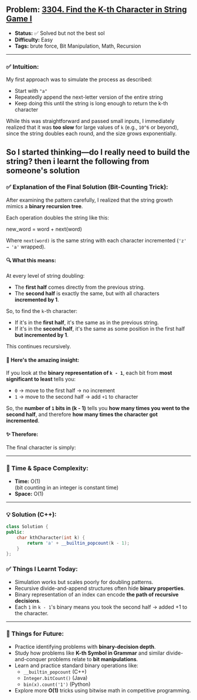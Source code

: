 ## Problem: [3304. Find the K-th Character in String Game I](https://leetcode.com/problems/find-the-k-th-character-in-string-game-i/)

- **Status:** ✅ Solved  but not the best sol
- **Difficulty:** Easy  
- **Tags:** brute force, Bit Manipulation, Math, Recursion  

---

### ✅ Intuition:
My first approach was to simulate the process as described:

- Start with `"a"`  
- Repeatedly append the next-letter version of the entire string  
- Keep doing this until the string is long enough to return the k-th character

While this was straightforward and passed small inputs, I immediately realized that it was **too slow** for large values of `k` (e.g., `10^6` or beyond), since the string doubles each round, and the size grows exponentially.

So I started thinking—do I really need to build the string?
then i learnt the following from someone's solution
---

### ✅ Explanation of the Final Solution (Bit-Counting Trick):

After examining the pattern carefully, I realized that the string growth mimics a **binary recursion tree**.

Each operation doubles the string like this:

new_word = word + next(word)

Where `next(word)` is the same string with each character incremented (`'z' → 'a'` wrapped).

#### 🔍 What this means:
At every level of string doubling:

- The **first half** comes directly from the previous string.
- The **second half** is exactly the same, but with all characters **incremented by 1**.

So, to find the `k`-th character:
- If it's in the **first half**, it's the same as in the previous string.
- If it's in the **second half**, it's the same as some position in the first half **but incremented by 1**.

This continues recursively.

#### 🧠 Here's the amazing insight:
If you look at the **binary representation of `k - 1`**, each bit from **most significant to least** tells you:

- `0` → move to the first half → no increment  
- `1` → move to the second half → add `+1` to character

So, the **number of `1` bits in (k - 1)** tells you **how many times you went to the second half**, and therefore **how many times the character got incremented**.

#### ✨ Therefore:
The final character is simply:


---

### 🧠 Time & Space Complexity:
- **Time:** O(1)  
  (bit counting in an integer is constant time)
- **Space:** O(1)  

---

### 💡 Solution (C++):
```cpp
class Solution {
public:
    char kthCharacter(int k) {
        return 'a' + __builtin_popcount(k - 1);
    }
};
```
### ✅ Things I Learnt Today:
- Simulation works but scales poorly for doubling patterns.
- Recursive divide-and-append structures often hide **binary properties**.
- Binary representation of an index can encode **the path of recursive decisions**.
- Each `1` in `k - 1`'s binary means you took the second half → added +1 to the character.

---

### 📌 Things for Future:
- Practice identifying problems with **binary-decision depth**.
- Study how problems like **K-th Symbol in Grammar** and similar divide-and-conquer problems relate to **bit manipulations**.
- Learn and practice standard binary operations like:
  - `__builtin_popcount` (C++)
  - `Integer.bitCount()` (Java)
  - `bin(x).count('1')` (Python)
- Explore more **O(1)** tricks using bitwise math in competitive programming.
